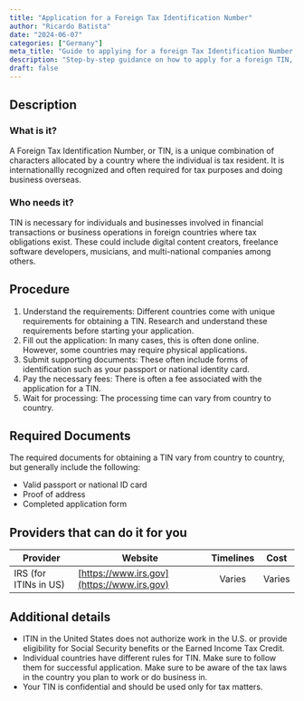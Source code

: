 ```yaml
---
title: "Application for a Foreign Tax Identification Number"
author: "Ricardo Batista"
date: "2024-06-07"
categories: ["Germany"]
meta_title: "Guide to applying for a foreign Tax Identification Number (TIN)"
description: "Step-by-step guidance on how to apply for a foreign TIN, who requires it, the procedure to follow, and required documents."
draft: false
---
```


## Description
### What is it?
A Foreign Tax Identification Number, or TIN, is a unique combination of characters allocated by a country where the individual is tax resident. It is internationallly recognized and often required for tax purposes and doing business overseas.

### Who needs it?
TIN is necessary for individuals and businesses involved in financial transactions or business operations in foreign countries where tax obligations exist. These could include digital content creators, freelance software developers, musicians, and multi-national companies among others.

## Procedure
1. Understand the requirements: Different countries come with unique requirements for obtaining a TIN. Research and understand these requirements before starting your application.
2. Fill out the application: In many cases, this is often done online. However, some countries may require physical applications.
3. Submit supporting documents: These often include forms of identification such as your passport or national identity card.
4. Pay the necessary fees: There is often a fee associated with the application for a TIN.
5. Wait for processing: The processing time can vary from country to country.

## Required Documents
The required documents for obtaining a TIN vary from country to country, but generally include the following:
- Valid passport or national ID card
- Proof of address
- Completed application form

## Providers that can do it for you

| Provider        |     Website     |     Timelines    |       Cost      |
| --------------- | --------------- |  :-------------: | :-------------: |
| IRS (for ITINs in US)      |  [https://www.irs.gov](https://www.irs.gov)       |      Varies      |    Varies        |

## Additional details
- ITIN in the United States does not authorize work in the U.S. or provide eligibility for Social Security benefits or the Earned Income Tax Credit.
- Individual countries have different rules for TIN. Make sure to follow them for successful application. Make sure to be aware of the tax laws in the country you plan to work or do business in.
- Your TIN is confidential and should be used only for tax matters.